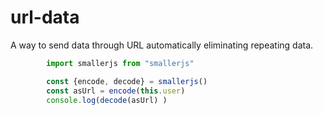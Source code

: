 # url-data
A way to send data through URL automatically eliminating repeating data.
```js
        import smallerjs from "smallerjs"

        const {encode, decode} = smallerjs()
        const asUrl = encode(this.user)
        console.log(decode(asUrl) )
```
